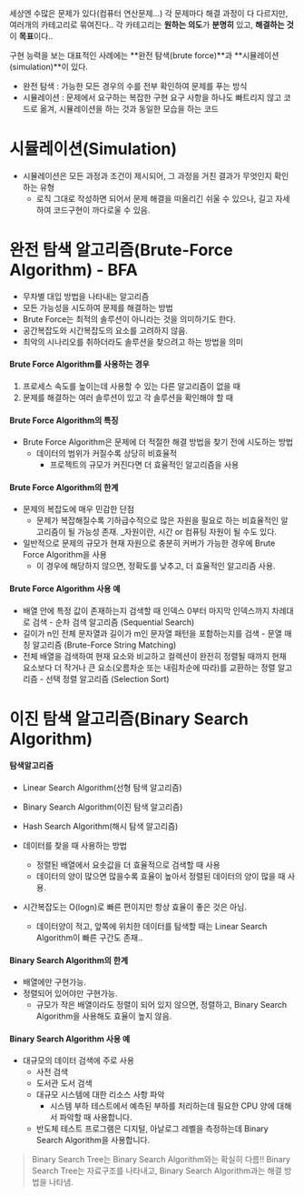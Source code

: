 세상엔 수많은 문제가 있다(컴퓨터 연산문제...) 
각 문제마다 해결 과정이 다 다르지만, 여러개의 카테고리로 묶여진다..
각 카테고리는 **원하는 의도**가 **분명히** 있고, **해결하는 것**이 **목표**이다..



구현 능력을 보는 대표적인 사례에는 **완전 탐색(brute force)**과 **시뮬레이션(simulation)**이 있다.
* 완전 탐색 :  가능한 모든 경우의 수를 전부 확인하여 문제를 푸는 방식
* 시뮬레이션 : 문제에서 요구하는 복잡한 구현 요구 사항을 하나도 빠트리지 않고 코드로 옮겨, 시뮬레이션을 하는 것과 동일한 모습을 하는 코드

# 시뮬레이션(Simulation)
* 시뮬레이션은 모든 과정과 조건이 제시되어, 그 과정을 거친 결과가 무엇인지 확인하는 유형
  * 로직 그대로 작성하면 되어서 문제 해결을 떠올리긴 쉬울 수 있으나, 길고 자세하여 코드구현이 까다로울 수 있음.



# 완전 탐색 알고리즘(Brute-Force Algorithm) - BFA
* 무차별 대입 방법을 나타내는 알고리즘
* 모든 가능성을 시도하여 문제를 해결하는 방법
* Brute Force는 최적의 솔루션이 아니라는 것을 의미하기도 한다.
* 공간복잡도와 시간복잡도의 요소를 고려하지 않음.
* 최악의 시나리오를 취하더라도 솔루션을 찾으려고 하는 방법을 의미


#### Brute Force Algorithm를 사용하는 경우 
1. 프로세스 속도를 높이는데 사용할 수 있는 다른 알고리즘이 없을 때
2. 문제를 해결하는 여러 솔루션이 있고 각 솔루션을 확인해야 할 때

#### Brute Force Algorithm의 특징
* Brute Force Algorithm은 문제에 더 적절한 해결 방법을 찾기 전에 시도하는 방법
  * 데이터의 범위가 커질수록 상당히 비효율적
    * 프로젝트의 규모가 커진다면 더 효율적인 알고리즘을 사용

#### Brute Force Algorithm의 한계
* 문제의 복잡도에 매우 민감한 단점
  * 문제가 복잡해질수록 기하급수적으로 많은 자원을 필요로 하는 비효율적인 알고리즘이 될 가능성 존재.
    _자원이란, 시간 or 컴퓨팅 자원이 될 수도 있다.
* 일반적으로 문제의 규모가 현재 자원으로 충분히 커버가 가능한 경우에 Brute Force Algorithm을 사용
  * 이 경우에 해당하지 않으면, 정확도를 낮추고, 더 효율적인 알고리즘 사용.

#### Brute Force Algorithm 사용 예
* 배열 안에 특정 값이 존재하는지 검색할 때 인덱스 0부터 마지막 인덱스까지 차례대로 검색 - 순차 검색 알고리즘 (Sequential Search)
* 길이가 n인 전체 문자열과 길이가 m인 문자열 패턴을 포함하는지를 검색 - 문열 매칭 알고리즘 (Brute-Force String Matching)
* 전체 배열을 검색하여 현재 요소와 비교하고 컬렉션이 완전히 정렬될 때까지 현재 요소보다 더 작거나 큰 요소(오름차순 또는 내림차순에 따라)를 교환하는 정렬 알고리즘 - 선택 정렬 알고리즘 (Selection Sort)



# 이진 탐색 알고리즘(Binary Search Algorithm)

#### 탐색알고리즘
* Linear Search Algorithm(선형 탐색 알고리즘)
* Binary Search Algorithm(이진 탐색 알고리즘)
* Hash Search Algorithm(해시 탐색 알고리즘)


* 데이터를 찾을 때 사용하는 방법
  * 정렬된 배열에서 요솟값을 더 효율적으로 검색할 때 사용
  * 데이터의 양이 많으면 많을수록 효율이 높아서 정렬된 데이터의 양이 많을 때 사용.

* 시간복잡도는 O(logn)로 빠른 편이지만 항상 효율이 좋은 것은 아님.
  * 데이터양이 적고, 앞쪽에 위치한 데이터를 탐색할 때는 Linear Search Algorithm이 빠른 구간도 존재..


#### Binary Search Algorithm의 한계
* 배열에만 구현가능.
* 정렬되어 있어야만 구현가능.
    * 규모가 작은 배열이라도 정렬이 되어 있지 않으면, 정렬하고, Binary Search Algorithm을 사용해도 효율이 높지 않음.

#### Binary Search Algorithm 사용 예
*  대규모의 데이터 검색에 주로 사용
    * 사전 검색
    * 도서관 도서 검색
    * 대규모 시스템에 대한 리소스 사항 파악
        * 시스템 부하 테스트에서 예측된 부하를 처리하는데 필요한 CPU 양에 대해서 파악할 때 사용합니다.
    * 반도체 테스트 프로그램은 디지털, 아날로그 레벨을 측정하는데 Binary Search Algorithm을 사용합니다.

>Binary Search Tree는 Binary Search Algorithm와는 확실히 다름!!
> Binary Search Tree는 자료구조를 나타내고, Binary Search Algorithm과는 해결 방법을 나타냄.

